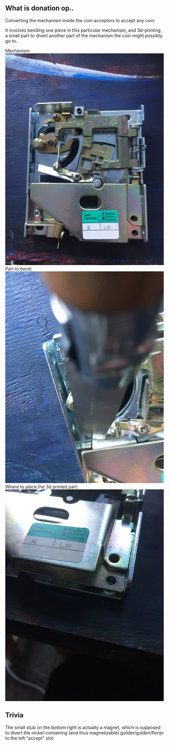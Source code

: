 ## What is donation op..
Converting the mechanism inside the coin acceptors to accept any coin.

It involves bending one piece in this particular mechanism, and 3d-printing a small part to divert another part of the mechanism the coin might possibly go to.

Mechanism:
![Mechanism](mech1.jpeg)
Part to bend:
![Part to bend](mech2.jpeg)
Where to place the 3d printed part:
![Diversion part goes here](mech3.jpeg)

## Trivia
The small stub on the bottom right is actually a magnet, which is supposed to divert the nickel-containing (and thus magnetizable) guilder/gulden/florijn to the left "accept" slot.